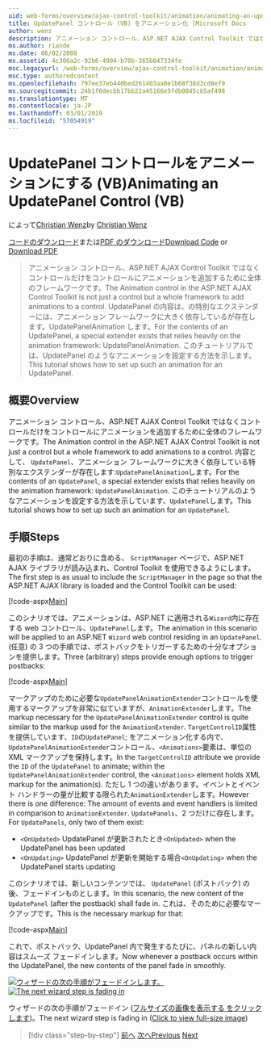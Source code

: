 ```yaml
---
uid: web-forms/overview/ajax-control-toolkit/animation/animating-an-updatepanel-control-vb
title: UpdatePanel コントロール (VB) をアニメーション化 |Microsoft Docs
author: wenz
description: アニメーション コントロール、ASP.NET AJAX Control Toolkit ではなくコントロールだけをコントロールにアニメーションを追加するために全体のフレームワークです。 内容として、.
ms.author: riande
ms.date: 06/02/2008
ms.assetid: 4c306a2c-92b6-4904-b70b-365b847334fe
msc.legacyurl: /web-forms/overview/ajax-control-toolkit/animation/animating-an-updatepanel-control-vb
msc.type: authoredcontent
ms.openlocfilehash: 797ee37eb440bed261403aa0e1b68f38d3cd8ef9
ms.sourcegitcommit: 24b1f6decbb17bb22a45166e5fdb0845c65af498
ms.translationtype: MT
ms.contentlocale: ja-JP
ms.lasthandoff: 03/01/2019
ms.locfileid: "57054919"
---
```

<a name="animating-an-updatepanel-control-vb"></a><span data-ttu-id="b6d8e-104">UpdatePanel コントロールをアニメーションにする (VB)</span><span class="sxs-lookup"><span data-stu-id="b6d8e-104">Animating an UpdatePanel Control (VB)</span></span>
====================
<span data-ttu-id="b6d8e-105">によって[Christian Wenz](https://github.com/wenz)</span><span class="sxs-lookup"><span data-stu-id="b6d8e-105">by [Christian Wenz](https://github.com/wenz)</span></span>

<span data-ttu-id="b6d8e-106">[コードのダウンロード](http://download.microsoft.com/download/9/3/f/93f8daea-bebd-4821-833b-95205389c7d0/UpdatePanelAnimation1.vb.zip)または[PDF のダウンロード](http://download.microsoft.com/download/b/6/a/b6ae89ee-df69-4c87-9bfb-ad1eb2b23373/updatepanelanimation1VB.pdf)</span><span class="sxs-lookup"><span data-stu-id="b6d8e-106">[Download Code](http://download.microsoft.com/download/9/3/f/93f8daea-bebd-4821-833b-95205389c7d0/UpdatePanelAnimation1.vb.zip) or [Download PDF](http://download.microsoft.com/download/b/6/a/b6ae89ee-df69-4c87-9bfb-ad1eb2b23373/updatepanelanimation1VB.pdf)</span></span>

> <span data-ttu-id="b6d8e-107">アニメーション コントロール、ASP.NET AJAX Control Toolkit ではなくコントロールだけをコントロールにアニメーションを追加するために全体のフレームワークです。</span><span class="sxs-lookup"><span data-stu-id="b6d8e-107">The Animation control in the ASP.NET AJAX Control Toolkit is not just a control but a whole framework to add animations to a control.</span></span> <span data-ttu-id="b6d8e-108">UpdatePanel の内容は、の特別なエクステンダーには、アニメーション フレームワークに大きく依存しているが存在します。UpdatePanelAnimation します。</span><span class="sxs-lookup"><span data-stu-id="b6d8e-108">For the contents of an UpdatePanel, a special extender exists that relies heavily on the animation framework: UpdatePanelAnimation.</span></span> <span data-ttu-id="b6d8e-109">このチュートリアルでは、UpdatePanel のようなアニメーションを設定する方法を示します。</span><span class="sxs-lookup"><span data-stu-id="b6d8e-109">This tutorial shows how to set up such an animation for an UpdatePanel.</span></span>


## <a name="overview"></a><span data-ttu-id="b6d8e-110">概要</span><span class="sxs-lookup"><span data-stu-id="b6d8e-110">Overview</span></span>

<span data-ttu-id="b6d8e-111">アニメーション コントロール、ASP.NET AJAX Control Toolkit ではなくコントロールだけをコントロールにアニメーションを追加するために全体のフレームワークです。</span><span class="sxs-lookup"><span data-stu-id="b6d8e-111">The Animation control in the ASP.NET AJAX Control Toolkit is not just a control but a whole framework to add animations to a control.</span></span> <span data-ttu-id="b6d8e-112">内容として、 `UpdatePanel`、アニメーション フレームワークに大きく依存している特別なエクステンダーが存在します:`UpdatePanelAnimation`します。</span><span class="sxs-lookup"><span data-stu-id="b6d8e-112">For the contents of an `UpdatePanel`, a special extender exists that relies heavily on the animation framework: `UpdatePanelAnimation`.</span></span> <span data-ttu-id="b6d8e-113">このチュートリアルのようなアニメーションを設定する方法を示しています、`UpdatePanel`します。</span><span class="sxs-lookup"><span data-stu-id="b6d8e-113">This tutorial shows how to set up such an animation for an `UpdatePanel`.</span></span>

## <a name="steps"></a><span data-ttu-id="b6d8e-114">手順</span><span class="sxs-lookup"><span data-stu-id="b6d8e-114">Steps</span></span>

<span data-ttu-id="b6d8e-115">最初の手順は、通常どおりに含める、 `ScriptManager`  ページで、ASP.NET AJAX ライブラリが読み込まれ、Control Toolkit を使用できるようにします。</span><span class="sxs-lookup"><span data-stu-id="b6d8e-115">The first step is as usual to include the `ScriptManager` in the page so that the ASP.NET AJAX library is loaded and the Control Toolkit can be used:</span></span>

[!code-aspx[Main](animating-an-updatepanel-control-vb/samples/sample1.aspx)]

<span data-ttu-id="b6d8e-116">このシナリオでは、アニメーションは、ASP.NET に適用される`Wizard`内に存在する web コントロール、`UpdatePanel`します。</span><span class="sxs-lookup"><span data-stu-id="b6d8e-116">The animation in this scenario will be applied to an ASP.NET `Wizard` web control residing in an `UpdatePanel`.</span></span> <span data-ttu-id="b6d8e-117">(任意) の 3 つの手順では、ポストバックをトリガーするための十分なオプションを提供します。</span><span class="sxs-lookup"><span data-stu-id="b6d8e-117">Three (arbitrary) steps provide enough options to trigger postbacks:</span></span>

[!code-aspx[Main](animating-an-updatepanel-control-vb/samples/sample2.aspx)]

<span data-ttu-id="b6d8e-118">マークアップのために必要な`UpdatePanelAnimationExtender`コントロールを使用するマークアップを非常に似ていますが、`AnimationExtender`します。</span><span class="sxs-lookup"><span data-stu-id="b6d8e-118">The markup necessary for the `UpdatePanelAnimationExtender` control is quite similar to the markup used for the `AnimationExtender`.</span></span> <span data-ttu-id="b6d8e-119">`TargetControlID`属性を提供しています、`ID`の`UpdatePanel`; をアニメーション化する内で、`UpdatePanelAnimationExtender`コントロール、`<Animations>`要素は、単位の XML マークアップを保持します。</span><span class="sxs-lookup"><span data-stu-id="b6d8e-119">In the `TargetControlID` attribute we provide the `ID` of the `UpdatePanel` to animate; within the `UpdatePanelAnimationExtender` control, the `<Animations>` element holds XML markup for the animation(s).</span></span> <span data-ttu-id="b6d8e-120">ただし 1 つの違いがあります。イベントとイベント ハンドラーの量が比較する限られた`AnimationExtender`します。</span><span class="sxs-lookup"><span data-stu-id="b6d8e-120">However there is one difference: The amount of events and event handlers is limited in comparison to `AnimationExtender`.</span></span> <span data-ttu-id="b6d8e-121">`UpdatePanels`、2 つだけに存在します。</span><span class="sxs-lookup"><span data-stu-id="b6d8e-121">For `UpdatePanels`, only two of them exist:</span></span>

- <span data-ttu-id="b6d8e-122">`<OnUpdated>` UpdatePanel が更新されたとき</span><span class="sxs-lookup"><span data-stu-id="b6d8e-122">`<OnUpdated>` when the UpdatePanel has been updated</span></span>
- <span data-ttu-id="b6d8e-123">`<OnUpdating>` UpdatePanel が更新を開始する場合</span><span class="sxs-lookup"><span data-stu-id="b6d8e-123">`<OnUpdating>` when the UpdatePanel starts updating</span></span>

<span data-ttu-id="b6d8e-124">このシナリオでは、新しいコンテンツでは、 `UpdatePanel` (ポストバック) の後、フェードインものとします。</span><span class="sxs-lookup"><span data-stu-id="b6d8e-124">In this scenario, the new content of the `UpdatePanel` (after the postback) shall fade in.</span></span> <span data-ttu-id="b6d8e-125">これは、そのために必要なマークアップです。</span><span class="sxs-lookup"><span data-stu-id="b6d8e-125">This is the necessary markup for that:</span></span>

[!code-aspx[Main](animating-an-updatepanel-control-vb/samples/sample3.aspx)]

<span data-ttu-id="b6d8e-126">これで、ポストバック、UpdatePanel 内で発生するたびに、パネルの新しい内容はスムーズ フェードインします。</span><span class="sxs-lookup"><span data-stu-id="b6d8e-126">Now whenever a postback occurs within the UpdatePanel, the new contents of the panel fade in smoothly.</span></span>


<span data-ttu-id="b6d8e-127">[![ウィザードの次の手順がフェードインします。](animating-an-updatepanel-control-vb/_static/image2.png)](animating-an-updatepanel-control-vb/_static/image1.png)</span><span class="sxs-lookup"><span data-stu-id="b6d8e-127">[![The next wizard step is fading in](animating-an-updatepanel-control-vb/_static/image2.png)](animating-an-updatepanel-control-vb/_static/image1.png)</span></span>

<span data-ttu-id="b6d8e-128">ウィザードの次の手順がフェードイン ([フルサイズの画像を表示する をクリックします](animating-an-updatepanel-control-vb/_static/image3.png))。</span><span class="sxs-lookup"><span data-stu-id="b6d8e-128">The next wizard step is fading in ([Click to view full-size image](animating-an-updatepanel-control-vb/_static/image3.png))</span></span>

> [!div class="step-by-step"]
> <span data-ttu-id="b6d8e-129">[前へ](changing-an-animation-using-client-side-code-vb.md)
> [次へ](dynamically-controlling-updatepanel-animations-vb.md)</span><span class="sxs-lookup"><span data-stu-id="b6d8e-129">[Previous](changing-an-animation-using-client-side-code-vb.md)
[Next](dynamically-controlling-updatepanel-animations-vb.md)</span></span>
